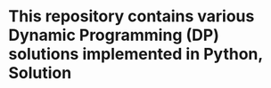 # This repository contains various Dynamic Programming (DP) solutions implemented in Python, Solution
